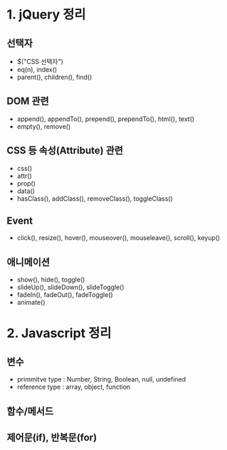# 1. jQuery 정리

## 선택자
- $("CSS 선택자")
- eq(n), index()
- parent(), children(), find()

## DOM 관련
- append(), appendTo(), prepend(), prependTo(), html(), text()
- empty(), remove()

## CSS 등 속성(Attribute) 관련
- css()
- attr()
- prop()
- data()
- hasClass(), addClass(), removeClass(), toggleClass()

## Event
- click(), resize(), hover(), mouseover(), mouseleave(), scroll(), keyup()

## 애니메이션
- show(), hide(), toggle()
- slideUp(), slideDown(), slideToggle()
- fadeIn(), fadeOut(), fadeToggle()
- animate()

# 2. Javascript 정리

## 변수
- primmitve type : Number, String, Boolean, null, undefined
- reference type : array, object, function

## 함수/메서드

## 제어문(if), 반복문(for)
